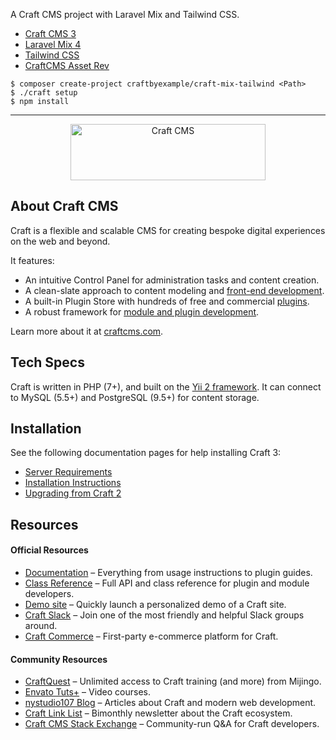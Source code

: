 A Craft CMS project with Laravel Mix and Tailwind CSS.

- [Craft CMS 3](https://www.craftcms.com)
- [Laravel Mix 4](https://github.com/JeffreyWay/laravel-mix)
- [Tailwind CSS](https://tailwindcss.com/)
- [CraftCMS Asset Rev](https://github.com/clubstudioltd/craft-asset-rev)

```
$ composer create-project craftbyexample/craft-mix-tailwind <Path>
$ ./craft setup
$ npm install
```

<hr>

<p align="center"><a href="https://craftcms.com/" target="_blank"><img width="312" height="90" src="https://craftcms.com/craftcms.svg" alt="Craft CMS"></a></p>

## About Craft CMS

Craft is a flexible and scalable CMS for creating bespoke digital experiences on the web and beyond.

It features:

- An intuitive Control Panel for administration tasks and content creation.
- A clean-slate approach to content modeling and [front-end development](https://docs.craftcms.com/v3/dev/).
- A built-in Plugin Store with hundreds of free and commercial [plugins](https://plugins.craftcms.com/).
- A robust framework for [module and plugin development](https://docs.craftcms.com/v3/extend/).

Learn more about it at [craftcms.com](https://craftcms.com).

## Tech Specs

Craft is written in PHP (7+), and built on the [Yii 2 framework](https://www.yiiframework.com/). It can connect to MySQL (5.5+) and PostgreSQL (9.5+) for content storage.

## Installation

See the following documentation pages for help installing Craft 3:

- [Server Requirements](https://docs.craftcms.com/v3/requirements.html)
- [Installation Instructions](https://docs.craftcms.com/v3/installation.html)
- [Upgrading from Craft 2](https://docs.craftcms.com/v3/upgrade.html)

## Resources

#### Official Resources
- [Documentation](https://docs.craftcms.com/v3/) – Everything from usage instructions to plugin guides. 
- [Class Reference](https://docs.craftcms.com/api/v3/) – Full API and class reference for plugin and module developers.
- [Demo site](https://demo.craftcms.com/) – Quickly launch a personalized demo of a Craft site.
- [Craft Slack](https://craftcms.com/community#slack) – Join one of the most friendly and helpful Slack groups around.
- [Craft Commerce](https://craftcommerce.com/) – First-party e-commerce platform for Craft.

#### Community Resources
- [CraftQuest](https://craftquest.io/) – Unlimited access to Craft training (and more) from Mijingo.
- [Envato Tuts+](https://webdesign.tutsplus.com/categories/craft-cms/courses) – Video courses.
- [nystudio107 Blog](https://nystudio107.com/blog) – Articles about Craft and modern web development.
- [Craft Link List](http://craftlinklist.com/) – Bimonthly newsletter about the Craft ecosystem.
- [Craft CMS Stack Exchange](http://craftcms.stackexchange.com/) – Community-run Q&A for Craft developers.
